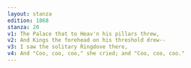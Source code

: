 ```yaml
---
layout: stanza
edition: 1868
stanza: 20
v1: The Palace that to Heav'n his pillars threw,
v2: And Kings the forehead on his threshold drew--
v3: I saw the solitary Ringdove there,
v4: And "Coo, coo, coo," she cried; and "Coo, coo, coo."
---
```


